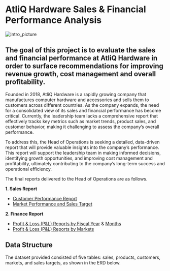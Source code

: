 # AtliQ Hardware Sales & Financial Performance Analysis 
![intro_picture](https://github.com/user-attachments/assets/51aaee61-a52a-4b86-88ed-26a37ac3f341)

## The goal of this project is to evaluate the sales and financial performance at AtliQ Hardware in order to surface recommendations for improving revenue growth, cost management and overall profitability.

Founded in 2018, AtliQ Hardware is a rapidly growing company that manufactures computer hardware and accessories and sells them to customers across different countries. As the company expands, the need for a consolidated view of its sales and financial performance has become critical. Currently, the leadership team lacks a comprehensive report that effectively tracks key metrics such as market trends, product sales, and customer behavior, making it challenging to assess the company’s overall performance.

To address this, the Head of Operations is seeking a detailed, data-driven report that will provide valuable insights into the company’s performance. This report will support the leadership team in making informed decisions, identifying growth opportunities, and improving cost management and profitability, ultimately contributing to the company’s long-term success and operational efficiency.

The final reports delivered to the Head of Operations are as follows.

**1. Sales Report**
- [Customer Performance Report](link)
- [Market Performance and Sales Target](link)

**2. Finance Report**
- [Profit & Loss (P&L) Reports by Fiscal Year](link) & [Months](link)
- [Profit & Loss (P&L) Reports by Markets](link)

## Data Structure 
The dataset provided consisted of five tables: sales, products, customers, markets, and sales targets, as shown in the ERD below.

